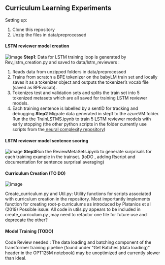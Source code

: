 ## Curriculum Learning Experiments

Setting up:

1. Clone this repository
2. Unzip the files in data/preprocessed

#### LSTM reviewer model creation
![image](https://github.com/Aryaman-Datta-Chobey/curriculum-learning/assets/97906694/53db9f00-6956-44f2-a147-e6a9ee7c2cad)
 **Step1**: Data for LSTM training loop is generated by  Rev_lstm_creation.py and saved to data/lstm_reviewers : 
1. Reads data from unzipped folders in data/preprocessed 
2.  Trains from scratch a BPE tokenizer on the babyLM train set  and locally saves it as a tokenizer object and outputs the tokenizer’s vocab file (saved as BPEvocab).
3.  Tokenizes test and validation sets and splits the  train set into 5 tokenized metasets which are all saved for  training LSTM reviewer models.
4.  Each training sentence is labelled by a sentID for tracking and debugging
**Step2** Migrate data generated in step1 to the azureVM folder. Run the the TrainLSTMS.ipynb to train 5 LSTM reviewer models with early stopping (the other python scripts in the folder currently use scripts from the[ neural complexity repository](https://github.com/vansky/neural-complexity))
#### LSTM reviewer model sentence scoring 
![image](https://github.com/Aryaman-Datta-Chobey/curriculum-learning/assets/97906694/41c52e08-30e8-4fcf-81fb-ad01141fcf07)
**Step3**Run the ReviewMetaSets.ipynb to generate surprisals for each training example in the trainset. (toDO , adding Rscript and documentation for sentence surprisal averaging)
#### Curriculum Creation (TO DO)
![image](https://github.com/Aryaman-Datta-Chobey/curriculum-learning/assets/97906694/4f6241b4-2092-49bb-a34d-867deac2c772)

Create_curriculum.py and Util.py: 
Utility functions for scripts associated with curriculum creation in the repository. Most importantly implements  function for creating  root-p curriculums as introduced by Platanios et al (2019)
Possible issue: All code in utils.py appears to be included in create_curriculum.py ,may need to refactor one file for future use  and deprecate the other?

#### Model Training (TODO)

Code Review needed : The data loading and batching component of the transformer training pipeline (found under "Get Batches (data loading)" header in the OPT125M notebook) may be unoptimized and currently slower than ideal.

 
